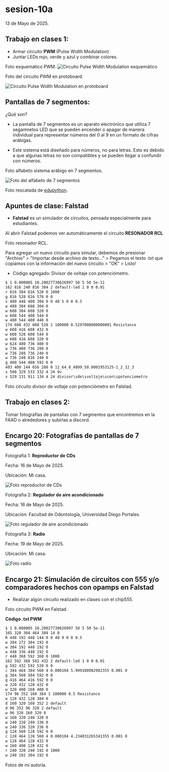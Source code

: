 # sesion-10a

13 de Mayo de 2025.

## Trabajo en clases 1:

 - Armar circuito **PWM** (Pulse Width Modulation)
 - Juntar LEDs rojo, verde y azul y combinar colores.

Foto esquemático PWM.
![Circuito Pulse Width Modulation esquemático](./archivos/PWM_esquematico.png)

Foto del circuito PWM en protoboard.

![Circuito Pulse Width Modulation en protoboard](./archivos/PWM_protoboard.jpg)

## Pantallas de 7 segmentos:

¿Qué son?

 - La pantalla de 7 segmentos es un aparato electrónico que utiliza 7 segamnetos LED que se pueden encender o apagar de manera individual para representar números del 0 al 9 en un formato de cifras arábigas.
  
 - Este sistema está diseñado para números, no para letras. Esto es debido a que algunas letras no son compatibles y se pueden llegar a confundir con números.

Foto alfabeto sistema arábigo en 7 segmentos.

![Foto del alfabeto de 7 segmentos](./archivos/7_segmentos.png)

Foto rescatada de [edupython](https://edupython.blogspot.com/2015/04/visualizador-de-siete-segmentos.html).

## Apuntes de clase: Falstad

 - **Falstad** es un simulador de circuitos, pensada especialmente para estudiantes. 

Al abrir Falstad podemos ver automáticamente el circuito **RESONADOR RCL**

Foto resonador RCL.

Para agregar un nuevo circuito para simular, debemos de presionar "Archivo" > "Importar desde archivo de texto..." > Pegamos el texto .txt que copiamos con la información del nuevo circuito > "OK" > Listo!

 - Código agregado: Divisor de voltaje con potenciómetro.

```txt
$ 1 0.000005 10.20027730826997 50 5 50 5e-11
162 816 240 816 384 2 default-led 1 0 0 0.01
r 816 384 816 528 0 1000
g 816 528 816 576 0 0
v 480 448 480 304 0 0 40 5 0 0 0.5
w 480 304 608 304 0
w 608 304 608 320 0
w 608 544 480 544 0
w 480 544 480 448 0
174 608 432 608 528 1 100000 0.5297000000000001 Resistance
w 608 416 608 432 0
w 608 528 608 544 0
w 608 416 608 320 0
w 624 480 736 480 0
w 736 480 736 288 0
w 736 288 736 240 0
w 736 240 816 240 0
g 480 544 480 592 0 0
403 400 144 656 288 0 12_64_0_4099_50.0001953125-1_2_12_3
x 508 329 533 332 4 24 9v
x 529 131 911 134 4 24 divisor\sde\svoltaje\scon\spotenciometro
```

Foto circuito divisor de voltaje con potenciómetro en Falstad.



## Trabajo en clases 2:

Tomar fotografías de pantallas con 7 segmentos que encontremos en la FAAD o alrededores y subirlas a discord.

## Encargo 20: Fotografías de pantallas de 7 segmentos

Fotografía 1: **Reproductor de CDs**

Fecha: 16 de Mayo de 2025.

Ubicación: Mi casa.

![Foto reproductor de CDs](./archivos/reproductor_cds.jpg)

Fotografía 2: **Regulador de aire acondicionado**

Fecha: 16 de Mayo de 2025.

Ubicación: Facultad de Odontología, Universidad Diego Portales.

![Foto regulador de aire acondicionado](./archivos/aire_acondicionado.jpg)

Fotografía 3: **Radio**

Fecha: 19 de Mayo de 2025.

Ubicación: Mi casa.

![Foto radio](./archivos/radio.jpeg)

## Encargo 21: Simulación de circuitos con 555 y/o comparadores hechos con opamps en Falstad

 - Realizar algún circuito realizado en clases con el chip555.

Foto circuito PWM en Falstad.

**Código .txt PWM**

```txt
$ 1 0.000005 10.20027730826997 50 5 50 5e-11
165 320 304 464 304 14 0
R 448 192 448 144 0 0 40 9 0 0 0.5
w 384 272 384 192 0
w 384 192 448 192 0
w 448 336 448 192 0
r 448 368 592 368 0 1000
162 592 368 592 432 2 default-led 1 0 0 0.01
g 592 432 592 528 0 0
c 384 464 384 560 4 0.000104 5.999108982982355 0.001 0
g 384 560 384 592 0 0
g 416 464 416 592 0 0
w 320 432 128 432 0
w 320 400 160 400 0
174 96 352 160 384 1 100000 0.5 Resistance
w 128 432 128 384 0
d 160 320 160 352 2 default
d 96 352 96 320 2 default
w 96 320 160 320 0
w 160 320 240 320 0
w 240 320 240 336 0
w 240 336 320 336 0
g 128 560 128 592 0 0
c 128 464 128 560 4 0.000104 4.234031265341355 0.001 0
w 128 464 128 432 0
w 160 400 128 432 0
r 240 320 240 192 0 1000
w 240 192 384 192 0
```

Fotos de mi autoría.
